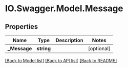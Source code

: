 # IO.Swagger.Model.Message
## Properties

Name | Type | Description | Notes
------------ | ------------- | ------------- | -------------
**_Message** | **string** |  | [optional] 

[[Back to Model list]](../README.md#documentation-for-models) [[Back to API list]](../README.md#documentation-for-api-endpoints) [[Back to README]](../README.md)

